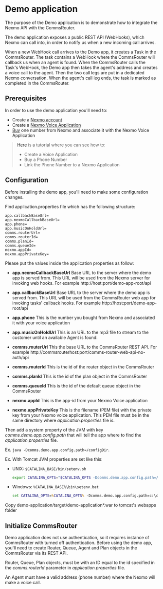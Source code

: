 # Demo application

The purpose of the Demo application is to demonstrate how to
integrate the Nexmo API with the CommsRouter.

The demo application exposes a public REST API (WebHooks),
which Nexmo can call into, in order to notify us when a new incoming call arrives.

When a new WebHook call arrives to the Demo app, it creates a Task in the CommsRouter.
The task contains a WebHook where the CommsRouter will callback us when an agent is found.
When the CommsRouter calls the Task's WebHook, the Demo app then takes the agent's address and
creates a voice call to the agent. Then the two call legs are put in a dedicated Nexmo conversation.
When the agent's call leg ends, the task is marked as completed in the CommsRouter.

## Prerequisites
In order to use the demo application you'll need to:

* Create a [Nexmo account](https://dashboard.nexmo.com/sign-up)
* Create a [Nexmo Voice Application](https://dashboard.nexmo.com/voice/create-application)
* [Buy](https://dashboard.nexmo.com/buy-numbers) one number from Nexmo and
  associate it with the Nexmo Voice Application
> [Here](https://developer.nexmo.com/tutorials/add-a-call-whisper-to-an-inbound-call#create-a-voice-application)
  is a tutorial where you can see how to:
> * Create a Voice Application
> * Buy a Phone Number
> * Link the Phone Number to a Nexmo Application

## Configuration

Before installing the demo app, you'll need to make some configuration changes.

Find application.properties file which has the following structure:
```
app.callbackBaseUrl=
app.nexmoCallbackBaseUrl=
app.phone=
app.musicOnHoldUrl=
comms.routerUrl=
comms.routerId=
comms.planId=
comms.queueId=
nexmo.appId=
nexmo.appPrivateKey=
```
Please put the values inside the application properties as follow:

* __app.nexmoCallbackBaseUrl__ Base URL to the server where the demo app is
  served from. This URL will be used from the Nexmo server for invoking web hooks. For example http://host:port/demo-app-root/api

* __app.callbackBaseUrl__ Base URL to the server where the demo app is served from. This URL will be used from the CommsRouter web app for invoking tasks' callback hooks. For example http://host:port/demo-app-root/api

* __app.phone__ This is the number you bought from Nexmo and associated it
  with your voice application

* __app.musicOnHoldUrl__ This is an URL to the mp3 file to stream to the customer until an available Agent is found.

* __comms.routerUrl__ This the base URL to the CommsRouter REST API.
  For example  http://commsrouterhost:port/comms-router-web-api-no-auth/api

* __comms.routerId__ This is the id of the router object in the CommsRouter

* __comms.planId__ This is the id of the plan object in the CommsRouter

* __comms.queueId__ This is the id of the default queue object in the CommsRouter

* __nexmo.appId__ This is the app-id from your Nexmo Voice application

* __nexmo.appPrivateKey__ This is the filename (PEM file) with the private key
  from your Nexmo voice application. This PEM file must be in the same directory
  where _application.properties_ file is.

Then add a system property of the JVM with key _comms.demo.app.config.path_ that
will tell the app where to find the _application.properties_ file.

Ex. `java -Dcomms.demo.app.config.path=/configDir`.

Ex. With Tomcat JVM properties are set like this:
* UNIX: `$CATALINA_BASE/bin/setenv.sh`
  ```bash
  export CATALINA_OPTS="$CATALINA_OPTS -Dcomms.demo.app.config.path=/configDir"
  ```
* Windows: `%CATALINA_BASE%\bin\setenv.bat`
  ```bat
  set CATALINA_OPTS=%CATALINA_OPTS% -Dcomms.demo.app.config.path=c:\configDir
  ```
Copy demo-application/target/demo-application*.war to tomcat's webapps folder

## Initialize CommsRouter

Demo application does not use authentication, so it requires instance of CommsRouter with turned off authentication.
Before using the demo app, you'll need to create Router, Queue, Agent and Plan objects in the CommsRouter via its REST API.

Router, Queue, Plan objects, must be with an ID equal to the id specified in the *comms.routerId* parameter
in _application.properties_ file.

An Agent must have a valid address (phone number) where the Nexmo will make a voice call.
